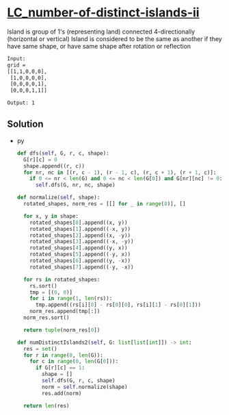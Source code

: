 # [LC_number-of-distinct-islands-ii](https://leetcode.com/problems/number-of-distinct-islands-ii)

Island is group of 1's (representing land) connected 4-directionally (horizontal or vertical)
Island is considered to be the same as another if they have same shape, or have same shape after rotation or reflection

```txt
Input:
grid =
[[1,1,0,0,0],
 [1,0,0,0,0],
 [0,0,0,0,1],
 [0,0,0,1,1]]

Output: 1
```

## Solution

* py

  ```py
  def dfs(self, G, r, c, shape):
    G[r][c] = 0
    shape.append((r, c))
    for nr, nc in [(r, c - 1), (r - 1, c), (r, c + 1), (r + 1, c)]:
      if 0 <= nr < len(G) and 0 <= nc < len(G[0]) and G[nr][nc] != 0:
        self.dfs(G, nr, nc, shape)

  def normalize(self, shape):
    rotated_shapes, norm_res = [[] for _ in range(8)], []

    for x, y in shape:
      rotated_shapes[0].append((x, y))
      rotated_shapes[1].append((-x, y))
      rotated_shapes[2].append((x, -y))
      rotated_shapes[3].append((-x, -y))
      rotated_shapes[4].append((y, x))
      rotated_shapes[5].append((-y, x))
      rotated_shapes[6].append((y, -x))
      rotated_shapes[7].append((-y, -x))

    for rs in rotated_shapes:
      rs.sort()
      tmp = [(0, 0)]
      for i in range(1, len(rs)):
        tmp.append((rs[i][0] - rs[0][0], rs[i][1] - rs[0][1]))
      norm_res.append(tmp[:])
    norm_res.sort()

    return tuple(norm_res[0])

  def numDistinctIslands2(self, G: list[list[int]]) -> int:
    res = set()
    for r in range(0, len(G)):
      for c in range(0, len(G[0])):
        if G[r][c] == 1:
          shape = []
          self.dfs(G, r, c, shape)
          norm = self.normalize(shape)
          res.add(norm)

    return len(res)
  ```
